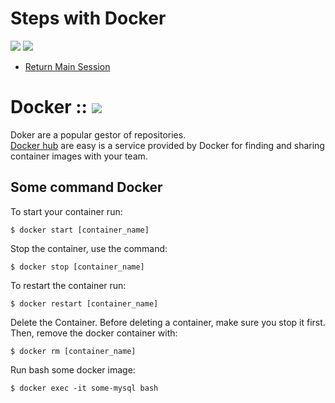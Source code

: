 # Steps with Docker
![](https://img.shields.io/badge/by-Alejandro.Fuentes-informational?style=flat&logoColor=white&color=cdcdcd) ![](https://img.shields.io/badge/OS-Windows-informational?style=flat&logo=windows&logoColor=white&color=cdcdcd)

- [Return Main Session](README.md)

# Docker :: ![](https://img.shields.io/badge/Repository-Docker-informational?style=flat&logo=Docker&logoColor=white&color=cdcdcd)

Doker are a popular gestor of repositories.<br />
[Docker hub](https://hub.docker.com/) are easy is a service provided by Docker for finding and sharing container images with your team.

## Some command Docker

To start your container run:

```
$ docker start [container_name]
```

Stop the container, use the command:

```
$ docker stop [container_name]
```

To restart the container run:

```
$ docker restart [container_name]
```

Delete the Container. Before deleting a container, make sure you stop it first. Then, remove the docker container with:

```
$ docker rm [container_name]
```
Run bash some docker image:

```
$ docker exec -it some-mysql bash
```
